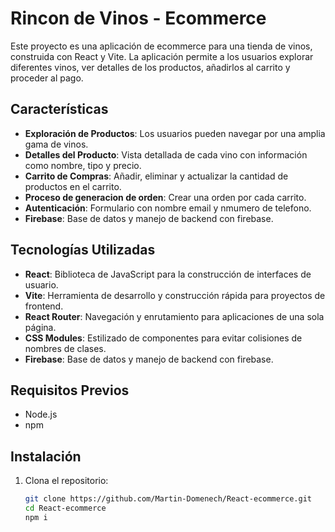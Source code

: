 # Rincon de Vinos - Ecommerce

Este proyecto es una aplicación de ecommerce para una tienda de vinos, construida con React y Vite. La aplicación permite a los usuarios explorar diferentes vinos, ver detalles de los productos, añadirlos al carrito y proceder al pago.

## Características

- **Exploración de Productos**: Los usuarios pueden navegar por una amplia gama de vinos.
- **Detalles del Producto**: Vista detallada de cada vino con información como nombre, tipo y precio.
- **Carrito de Compras**: Añadir, eliminar y actualizar la cantidad de productos en el carrito.
- **Proceso de generacion de orden**: Crear una orden por cada carrito.
- **Autenticación**: Formulario con nombre email y nmumero de telefono.
- **Firebase**: Base de datos y manejo de backend con firebase.


## Tecnologías Utilizadas

- **React**: Biblioteca de JavaScript para la construcción de interfaces de usuario.
- **Vite**: Herramienta de desarrollo y construcción rápida para proyectos de frontend.
- **React Router**: Navegación y enrutamiento para aplicaciones de una sola página.
- **CSS Modules**: Estilizado de componentes para evitar colisiones de nombres de clases.
- **Firebase**: Base de datos y manejo de backend con firebase.

## Requisitos Previos

- Node.js
- npm

## Instalación

1. Clona el repositorio:
   ```bash
   git clone https://github.com/Martin-Domenech/React-ecommerce.git
   cd React-ecommerce
   npm i